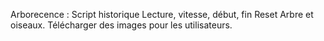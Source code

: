 Arborecence :
Script
historique
Lecture, vitesse, début, fin
Reset
Arbre et oiseaux.
Télécharger des images pour les utilisateurs.